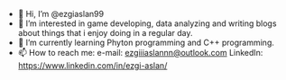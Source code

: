 - 👋 Hi, I’m @ezgiaslan99
- 👀 I’m interested in game developing, data analyzing and writing blogs about things that i enjoy doing in a regular day.
- 🌱 I’m currently learning Phyton programming and C++ programming.
- 📫 How to reach me: 
              e-mail: ezgiiiaslannn@outlook.com
              LinkedIn: https://www.linkedin.com/in/ezgi-aslan/
